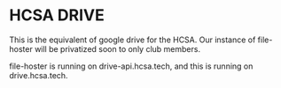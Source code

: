 # HCSA DRIVE

This is the equivalent of google drive for the HCSA. Our instance of file-hoster will be privatized soon to only club members.

file-hoster is running on drive-api.hcsa.tech, and this is running on drive.hcsa.tech.